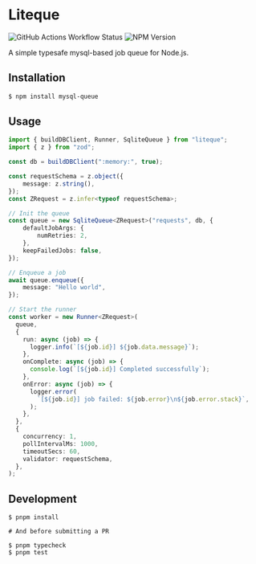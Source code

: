 # Liteque

![GitHub Actions Workflow Status](https://img.shields.io/github/actions/workflow/status/hoarder-app/liteque/ci.yml) ![NPM Version](https://img.shields.io/npm/v/liteque)


A simple typesafe mysql-based job queue for Node.js.

## Installation

```bash
$ npm install mysql-queue
```

## Usage

```ts
import { buildDBClient, Runner, SqliteQueue } from "liteque";
import { z } from "zod";

const db = buildDBClient(":memory:", true);

const requestSchema = z.object({
    message: z.string(),
});
const ZRequest = z.infer<typeof requestSchema>;

// Init the queue
const queue = new SqliteQueue<ZRequest>("requests", db, {
    defaultJobArgs: {
        numRetries: 2,
    },
    keepFailedJobs: false,
});

// Enqueue a job
await queue.enqueue({
    message: "Hello world",
});

// Start the runner
const worker = new Runner<ZRequest>(
  queue,
  {
    run: async (job) => {
      logger.info(`[${job.id}] ${job.data.message}`);
    },
    onComplete: async (job) => {
      console.log(`[${job.id}] Completed successfully`);
    },
    onError: async (job) => {
      logger.error(
        `[${job.id}] job failed: ${job.error}\n${job.error.stack}`,
      );
    },
  },
  {
    concurrency: 1,
    pollIntervalMs: 1000,
    timeoutSecs: 60,
    validator: requestSchema,
  },
);

```

## Development

```base
$ pnpm install

# And before submitting a PR

$ pnpm typecheck
$ pnpm test
```
